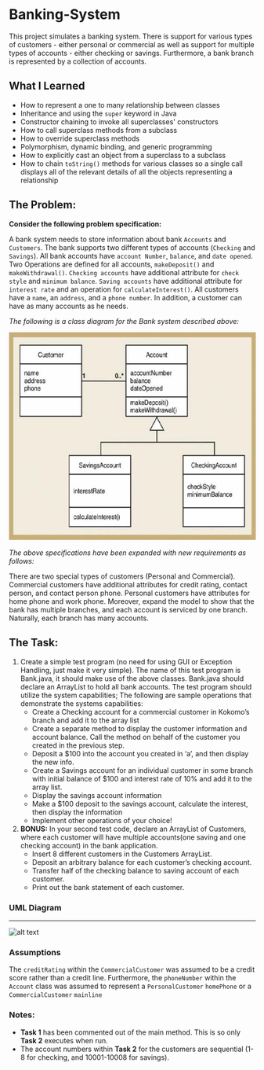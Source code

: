 # Banking-System
This project simulates a banking system. There is support for various types of customers - either personal or commercial as well as support for multiple types of accounts - either checking or savings. Furthermore, a bank branch is represented by a collection of accounts.

## What I Learned
* How to represent a one to many relationship between classes
* Inheritance and using the `super` keyword in Java
* Constructor chaining to invoke all superclasses' constructors
* How to call superclass methods from a subclass
* How to override superclass methods
* Polymorphism, dynamic binding, and generic programming
* How to explicitly cast an object from a superclass to a subclass
* How to chain `toString()` methods for various classes so a single call displays all of the relevant details of all the objects representing a relationship

## The Problem:
**Consider the following problem specification:**

A bank system needs to store information about bank `Accounts` and `Customers`. The bank supports two different types of accounts (`Checking` and `Savings`). All bank accounts have `account Number`, `balance`, and `date opened`. Two Operations are defined for all accounts, `makeDeposit()` and `makeWithdrawal()`. `Checking accounts` have additional attribute for `check style` and `minimum balance`. `Saving accounts` have additional attribute for `interest rate` and an operation for `calculateInterest()`. All customers have a `name`, an `address`, and a `phone number`. In addition, a customer can have as many accounts as he needs.

*The following is a class diagram for the Bank system described above:*

![alt text](https://github.com/zspatter/Banking-System/blob/master/class_diagram_bank_system.jpg)

*The above specifications have been expanded with new requirements as follows:*

There are two special types of customers (Personal and Commercial). Commercial customers have additional attributes for credit rating, contact person, and contact person phone. Personal customers have attributes for home phone and work phone. Moreover, expand the model to show that the bank has multiple branches, and each account is serviced by one branch. Naturally, each branch has many accounts.

## The Task:
1. Create a simple test program (no need for using GUI or Exception Handling, just make it very
simple). The name of this test program is Bank.java, it should make use of the above classes.
Bank.java should declare an ArrayList to hold all bank accounts. The test program should utilize
the system capabilities; The following are sample operations that demonstrate the systems
capabilities:
   - Create a Checking account for a commercial customer in Kokomo’s branch and add it to
the array list
    - Create a separate method to display the customer information and account balance. Call
the method on behalf of the customer you created in the previous step.
    - Deposit a $100 into the account you created in ‘a’, and then display the new info.
    - Create a Savings account for an individual customer in some branch with initial balance
of $100 and interest rate of 10% and add it to the array list.
    - Display the savings account information
    - Make a $100 deposit to the savings account, calculate the interest, then display the
information
    - Implement other operations of your choice!
2. **BONUS:** In your second test code, declare an ArrayList of Customers, where each
customer will have multiple accounts(one saving and one checking account) in the bank
application.
    - Insert 8 different customers in the Customers ArrayList.
    - Deposit an arbitrary balance for each customer’s checking account.
    - Transfer half of the checking balance to saving account of each customer.
    - Print out the bank statement of each customer.
    
### UML Diagram
---
![alt text](https://github.com/zspatter/Banking-System/blob/master/Lab%203%20UML.png)

### Assumptions
The `creditRating` within the `CommercialCustomer` was assumed to be a credit score rather than a credit line. Furthermore, the `phoneNumber` within the `Account` class was assumed to represent a `PersonalCustomer` `homePhone` or a `CommercialCustomer` `mainline`

### Notes:
* **Task 1** has been commented out of the main method. This is so only **Task 2** executes when run.
* The account numbers within **Task 2** for the customers are sequential (1-8 for checking, and 10001-10008 for savings).
